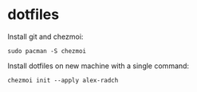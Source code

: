 # dotfiles
Install git and chezmoi:
```
sudo pacman -S chezmoi
```
Install dotfiles on new machine with a single command:
```
chezmoi init --apply alex-radch
```
